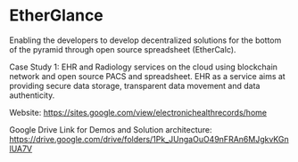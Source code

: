 # EtherGlance

Enabling the developers to develop decentralized solutions for the bottom of the pyramid through open source spreadsheet (EtherCalc).

Case Study 1: EHR and Radiology services on the cloud using blockchain network and open source PACS and spreadsheet. EHR as a service aims at providing secure data storage, transparent data movement and data authenticity.

Website: https://sites.google.com/view/electronichealthrecords/home

Google Drive Link for Demos and Solution architecture: https://drive.google.com/drive/folders/1Pk_JUngaOuO49nFRAn6MJgkvKGnlUA7V
